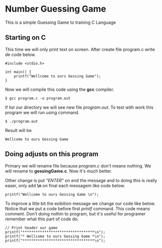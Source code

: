 # Number Guessing Game
This is a simple Guessing Game to training C Language 

## Starting on C

This time we will only print text on screen.
After create file program.c write de code below.

    #include <stdio.h>

    int main() {
        printf("Wellcome to ours Gessing Game");
    }

Now we will compile this code using the **gcc** compiler.

    $ gcc program.c -o program.out

If list our directory we will see new file *program.out*. To test with work this program we will run using command.

    $ ./program.out

Result will be 

    Wellcome to ours Gessing Game

## Doing adjusts on this program

Primary we will rename file because *program.c* don't means nothing. We will rename to **gessingGame.c**. Now it's much better.

Other change is put *"ENTER"* on end the message and to doing this is really easer,  only add **\n** on final each messagem like code below.

    printf("Wellcome to ours Gessing Game \n");

To improve a litte bit the exibition message we change our code like below. Notice that we put a code before first *printf* command. This code means comment. Don't doing nothin to program, but it's useful for programer remember what this part of code do.

    // Print header our game
    printf("*********************************\n");
    printf("* Wellcome to ours Gessing Game *\n");
    printf("*********************************\n");